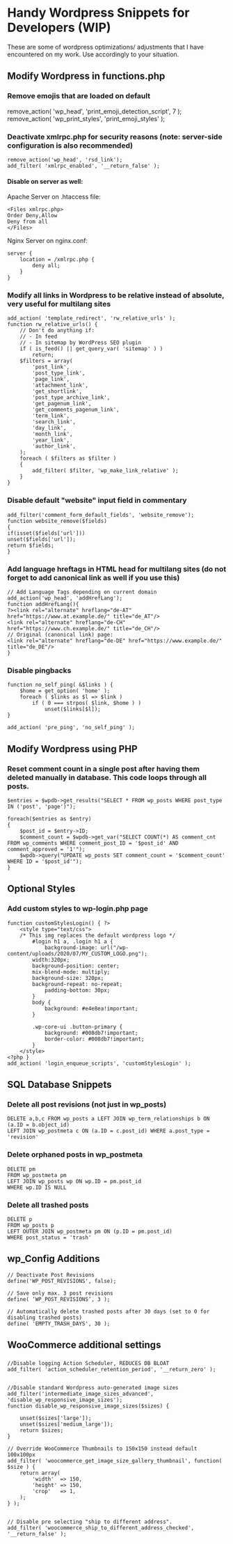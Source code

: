 # Handy Wordpress Snippets for Developers (WIP)
These are some of wordpress optimizations/ adjustments that I have encountered on my work. Use accordingly to your situation.


## Modify Wordpress in functions.php


### Remove emojis that are loaded on default 
remove_action( 'wp_head', 'print_emoji_detection_script', 7 );
remove_action( 'wp_print_styles', 'print_emoji_styles' );

### Deactivate xmlrpc.php for security reasons (note: server-side configuration is also recommended)
```
remove_action('wp_head', 'rsd_link');
add_filter( 'xmlrpc_enabled', '__return_false' );
```
#### Disable on server as well:
Apache Server on .htaccess file:
```
<Files xmlrpc.php>
Order Deny,Allow
Deny from all
</Files>
```
Nginx Server on nginx.conf:
```
server {
    location = /xmlrpc.php {
        deny all;
    }
}
```


### Modify all links in Wordpress to be relative instead of absolute, very useful for multilang sites
```
add_action( 'template_redirect', 'rw_relative_urls' );
function rw_relative_urls() {
    // Don't do anything if:
    // - In feed
    // - In sitemap by WordPress SEO plugin
    if ( is_feed() || get_query_var( 'sitemap' ) )
        return;
    $filters = array(
        'post_link',
        'post_type_link',
        'page_link',
        'attachment_link',
        'get_shortlink',
        'post_type_archive_link',
        'get_pagenum_link',
        'get_comments_pagenum_link',
        'term_link',
        'search_link',
        'day_link',
        'month_link',
        'year_link',
		'author_link',
    );
    foreach ( $filters as $filter )
    {
        add_filter( $filter, 'wp_make_link_relative' );
    }
}
```

### Disable default "website" input field in commentary
```
add_filter('comment_form_default_fields', 'website_remove');
function website_remove($fields)
{
if(isset($fields['url']))
unset($fields['url']);
return $fields;
}
```


### Add language hreftags in HTML head for multilang sites (do not forget to add canonical link as well if you use this)
```
// Add Language Tags depending on current domain
add_action('wp_head', 'addHrefLang');
function addHrefLang(){
?><link rel="alternate" hreflang="de-AT" href="https://www.at.example.de/" title="de_AT"/>
<link rel="alternate" hreflang="de-CH" href="https://www.ch.example.de/" title="de_CH"/>
// Original (canonical link) page:
<link rel="alternate" hreflang="de-DE" href="https://www.example.de/" title="de_DE"/>
}
```


### Disable pingbacks
```
function no_self_ping( &$links ) {
    $home = get_option( 'home' );
    foreach ( $links as $l => $link )
        if ( 0 === strpos( $link, $home ) )
            unset($links[$l]);
}
 
add_action( 'pre_ping', 'no_self_ping' );
```

## Modify Wordpress using PHP

### Reset comment count in a single post after having them deleted manually in database. This code loops through all posts.
```
$entries = $wpdb->get_results("SELECT * FROM wp_posts WHERE post_type IN ('post', 'page')");

foreach($entries as $entry)
{
    $post_id = $entry->ID;
    $comment_count = $wpdb->get_var("SELECT COUNT(*) AS comment_cnt FROM wp_comments WHERE comment_post_ID = '$post_id' AND comment_approved = '1'");
    $wpdb->query("UPDATE wp_posts SET comment_count = '$comment_count' WHERE ID = '$post_id'");
}
```



## Optional Styles

### Add custom styles to wp-login.php page
```
function customStylesLogin() { ?>
    <style type="text/css">
    /* This img replaces the default wordpress logo */
        #login h1 a, .login h1 a {
            background-image: url("/wp-content/uploads/2020/07/MY_CUSTOM_LOGO.png");
		width:320px;
		background-position: center;
		mix-blend-mode: multiply;
		background-size: 320px;
		background-repeat: no-repeat;
        	padding-bottom: 30px;
        }
		body {
			background: #e4e8ea!important;
		}

		.wp-core-ui .button-primary {
			background: #008db7!important;
			border-color: #008db7!important;
		}
    </style>
<?php }
add_action( 'login_enqueue_scripts', 'customStylesLogin' );
```


## SQL Database Snippets
### Delete all post revisions (not just in wp_posts)
```
DELETE a,b,c FROM wp_posts a LEFT JOIN wp_term_relationships b ON (a.ID = b.object_id)
LEFT JOIN wp_postmeta c ON (a.ID = c.post_id) WHERE a.post_type = 'revision'
```

### Delete orphaned posts in wp_postmeta
```
DELETE pm
FROM wp_postmeta pm
LEFT JOIN wp_posts wp ON wp.ID = pm.post_id
WHERE wp.ID IS NULL
```

### Delete all trashed posts 
```
DELETE p
FROM wp_posts p
LEFT OUTER JOIN wp_postmeta pm ON (p.ID = pm.post_id)
WHERE post_status = 'trash'
```



## wp_Config Additions
```
// Deactivate Post Revisions
define('WP_POST_REVISIONS', false);

// Save only max. 3 post revisions
define( ‘WP_POST_REVISIONS’, 3 );

// Automatically delete trashed posts after 30 days (set to 0 for disabling trashed posts)
define( 'EMPTY_TRASH_DAYS', 30 ); 
```



## WooCommerce additional settings


###
```
//Disable logging Action Scheduler, REDUCES DB BLOAT 
add_filter( 'action_scheduler_retention_period', '__return_zero' );


//Disable standard Wordpress auto-generated image sizes
add_filter('intermediate_image_sizes_advanced', 'disable_wp_responsive_image_sizes');
function disable_wp_responsive_image_sizes($sizes) {

	unset($sizes['large']);
	unset($sizes['medium_large']);
	return $sizes;
}

// Override WooCommerce Thumbnails to 150x150 instead default 100x100px
add_filter( 'woocommerce_get_image_size_gallery_thumbnail', function( $size ) {
	return array(
		'width'  => 150,
		'height' => 150,
		'crop'   => 1,
	);
} );


// Disable pre selecting "ship to different address".
add_filter( 'woocommerce_ship_to_different_address_checked', '__return_false' );




```
###
